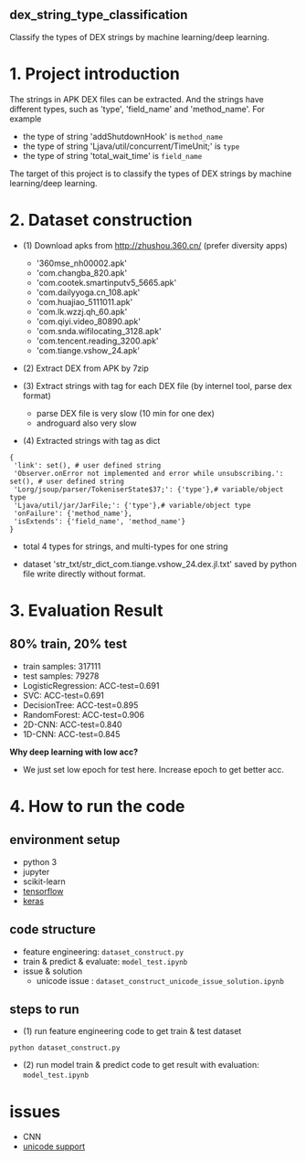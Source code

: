 dex_string_type_classification
------------------------------

Classify the types of DEX strings by machine learning/deep learning.


# 1. Project introduction

The strings in APK DEX files can be extracted. And the strings have different types, such as 'type', 'field_name' and 'method_name'. For example
* the type of string 'addShutdownHook' is `method_name`
* the type of string 'Ljava/util/concurrent/TimeUnit;' is `type`
* the type of string 'total_wait_time' is `field_name`

The target of this project is to classify the types of DEX strings by machine learning/deep learning.


# 2. Dataset construction


* (1) Download apks from http://zhushou.360.cn/ (prefer diversity apps)
   * '360mse_nh00002.apk'
   * 'com.changba_820.apk'
   * 'com.cootek.smartinputv5_5665.apk'
   * 'com.dailyyoga.cn_108.apk'
   * 'com.huajiao_5111011.apk'
   * 'com.lk.wzzj.qh_60.apk'
   * 'com.qiyi.video_80890.apk'
   * 'com.snda.wifilocating_3128.apk'
   * 'com.tencent.reading_3200.apk'
   * 'com.tiange.vshow_24.apk'


* (2) Extract DEX from APK by 7zip


* (3) Extract strings with tag for each DEX file (by internel tool, parse dex format)
   * parse DEX file is very slow (10 min for one dex)
   * androguard also very slow
   
   
* (4) Extracted strings with tag as dict
   
```
{
 'link': set(), # user defined string
 'Observer.onError not implemented and error while unsubscribing.': set(), # user defined string
 'Lorg/jsoup/parser/TokeniserState$37;': {'type'},# variable/object type
 'Ljava/util/jar/JarFile;': {'type'},# variable/object type
 'onFailure': {'method_name'},
 'isExtends': {'field_name', 'method_name'}
}
```

* total 4 types for strings, and multi-types for one string

* dataset 'str_txt/str_dict_com.tiange.vshow_24.dex.jl.txt' saved by python file write directly without format.


# 3. Evaluation Result

## 80% train, 20% test

* train samples: 317111
* test samples: 79278
* LogisticRegression: ACC-test=0.691
* SVC: ACC-test=0.691
* DecisionTree: ACC-test=0.895
* RandomForest: ACC-test=0.906
* 2D-CNN: ACC-test=0.840
* 1D-CNN: ACC-test=0.845

**Why deep learning with low acc?**
* We just set low epoch for test here. Increase epoch to get better acc.


# 4. How to run the code

## environment setup

* python 3
* jupyter
* scikit-learn
* [tensorflow](https://github.com/ybdesire/machinelearning/blob/master/23_tensorflow/install_tf_windows.md)
* [keras](https://github.com/ybdesire/machinelearning/tree/master/25_keras/install_at_win_conda_tf)


## code structure

* feature engineering: `dataset_construct.py`
* train & predict & evaluate: `model_test.ipynb`
* issue & solution
   * unicode issue : `dataset_construct_unicode_issue_solution.ipynb`


## steps to run

* (1) run feature engineering code to get train & test dataset

```
python dataset_construct.py
```

* (2) run model train & predict code to get result with evaluation: `model_test.ipynb`


# issues

* CNN 
* [unicode support](dataset_construct_unicode_issue_solution.ipynb)
